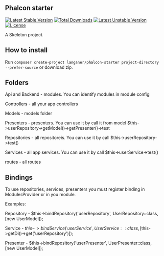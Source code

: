 ## Phalcon starter

[![Latest Stable Version](https://poser.pugx.org/langaner/phalcon-starter/v/stable)](https://packagist.org/packages/langaner/phalcon-starter)
[![Total Downloads](https://poser.pugx.org/langaner/phalcon-starter/downloads)](https://packagist.org/packages/langaner/phalcon-starter)
[![Latest Unstable Version](https://poser.pugx.org/langaner/phalcon-starter/v/unstable)](https://packagist.org/packages/langaner/phalcon-starter)
[![License](https://poser.pugx.org/langaner/phalcon-starter/license)](https://packagist.org/packages/langaner/phalcon-starter)

A Skeleton project.

## How to install

Run `composer create-project langaner/phalcon-starter project-directory --prefer-source` or download zip.

## Folders

Api and Backend - modules. You can identify modules in module config

Controllers - all your app controllers

Models - models folder

Presenters - presenters. You can use it by call it from model $this->userRepository->getModel()->getPresenter()->test

Repositories - all repositoreis. You can use it by call $this->userRepository->test()

Services - all app services. You can use it by call $this->userService->test()

routes - all routes

## Bindings

To use repositories, services, presenters you must register binding in ModulesProvider or in you module.

Examples:

Repository - $this->bindRepository('userRepository', UserRepository::class, [new UserModel]);

Service - $this->bindService('userService', UserService::class, [$this->getDi()->get('userRepository')]);

Presenter - $this->bindRepository('userPresenter', UserPresenter::class, [new UserModel]);

